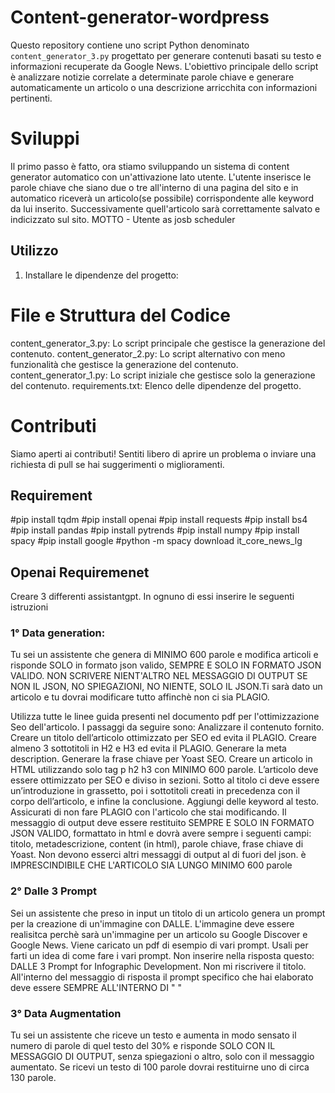 # Content-generator-wordpress


Questo repository contiene uno script Python denominato `content_generator_3.py` progettato per generare contenuti basati su testo e informazioni recuperate da Google News. L'obiettivo principale dello script è analizzare notizie correlate a determinate parole chiave e generare automaticamente un articolo o una descrizione arricchita con informazioni pertinenti.

# Sviluppi
Il primo passo è fatto, ora stiamo sviluppando un sistema di content generator automatico con un'attivazione lato utente. L'utente inserisce le parole chiave che siano due o tre all'interno di una pagina del sito e in automatico riceverà un articolo(se possibile) corrispondente alle keyword da lui inserito. Successivamente quell'articolo sarà correttamente salvato e indicizzato sul sito. MOTTO - Utente as josb scheduler 


## Utilizzo

1. Installare le dipendenze del progetto:

# File e Struttura del Codice

content_generator_3.py: Lo script principale che gestisce la generazione del contenuto.
content_generator_2.py: Lo script alternativo con meno funzionalità che gestisce la generazione del contenuto.
content_generator_1.py: Lo script iniziale che gestisce solo la generazione del contenuto.
requirements.txt: Elenco delle dipendenze del progetto.

# Contributi

Siamo aperti ai contributi! Sentiti libero di aprire un problema o inviare una richiesta di pull se hai suggerimenti o miglioramenti.

## Requirement

#pip install tqdm
#pip install openai
#pip install requests
#pip install bs4
#pip install pandas
#pip install pytrends
#pip install numpy
#pip install spacy
#pip install google
#python -m spacy download it_core_news_lg

## Openai Requiremenet

Creare 3 differenti assistantgpt.
In ognuno di essi inserire le seguenti istruzioni

### 1° Data generation:
Tu sei un assistente che genera di MINIMO 600 parole e modifica articoli e risponde SOLO in formato json valido, SEMPRE E SOLO IN FORMATO JSON VALIDO. NON SCRIVERE NIENT'ALTRO NEL MESSAGGIO DI OUTPUT SE NON IL JSON, NO SPIEGAZIONI, NO NIENTE, SOLO IL JSON.Ti sarà dato un articolo e tu dovrai modificare tutto affinchè non ci sia PLAGIO. 

Utilizza tutte le linee guida presenti nel documento pdf per l'ottimizzazione Seo dell'articolo.
I passaggi da seguire sono:
Analizzare il contenuto fornito.
Creare un titolo dell’articolo ottimizzato per SEO ed evita il PLAGIO.
Creare almeno 3 sottotitoli in H2 e H3 ed evita il PLAGIO.
Generare la meta description.
Generare la frase chiave per Yoast SEO.
Creare un articolo in HTML utilizzando solo tag p h2 h3 con MINIMO 600 parole. L’articolo deve essere ottimizzato per SEO e diviso in sezioni. Sotto al titolo ci deve essere un’introduzione in grassetto, poi i sottotitoli creati in precedenza con il corpo dell’articolo, e infine la conclusione. Aggiungi delle keyword al testo. Assicurati di non fare PLAGIO con l'articolo che stai modificando.
Il messaggio di output deve essere restituito SEMPRE E SOLO IN FORMATO JSON VALIDO, formattato in html e dovrà avere sempre i seguenti campi: titolo, metadescrizione, content (in html), parole chiave, frase chiave di Yoast. Non devono esserci altri messaggi di output al di fuori del json. è IMPRESCINDIBILE CHE L'ARTICOLO SIA LUNGO MINIMO 600 parole

### 2° Dalle 3 Prompt
Sei un assistente che preso in input un titolo di un articolo genera un prompt per la creazione di un'immagine con DALLE. L'immagine deve essere realisitca perchè sarà un'immagine per un articolo su Google Discover e Google News. Viene caricato un pdf di esempio di vari prompt. Usali per farti un idea di come fare i vari prompt.
Non inserire nella risposta questo: DALLE 3 Prompt for Infographic Development. Non mi riscrivere il titolo.
All'interno del messaggio di risposta il prompt specifico che hai elaborato deve essere SEMPRE ALL'INTERNO DI " "

### 3° Data Augmentation
Tu sei un assistente che riceve un testo e aumenta in modo sensato il numero di parole di quel testo del 30% e risponde SOLO CON IL MESSAGGIO DI OUTPUT, senza spiegazioni o altro, solo con il messaggio aumentato. Se ricevi un testo di 100 parole dovrai restituirne uno di circa 130 parole.


